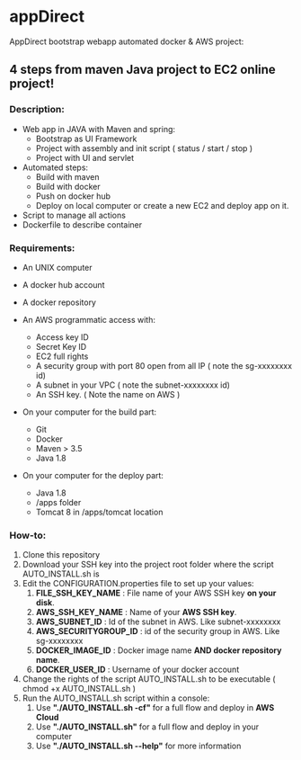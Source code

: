 # appDirect
AppDirect bootstrap webapp automated docker & AWS project:

##  4 steps from maven Java project to EC2 online project!

### Description:
* Web app in JAVA with Maven and spring:
	* Bootstrap as UI Framework
	* Project with assembly and init script ( status / start / stop )
	* Project with UI and servlet
* Automated steps:
	* Build with maven
	* Build with docker
	* Push on docker hub
	* Deploy on local computer or create a new EC2 and deploy app on it.
* Script to manage all actions
* Dockerfile to describe container

### Requirements:
* An UNIX computer
* A docker hub account
* A docker repository
* An AWS programmatic access with:
	* Access key ID
	* Secret Key ID
	* EC2 full rights
	* A security group with port 80 open from all IP ( note the sg-xxxxxxxx id)
	* A subnet in your VPC ( note the subnet-xxxxxxxx id)
	* An SSH key. ( Note the name on AWS )

* On your computer for the build part:
	* Git
	* Docker
	* Maven > 3.5
	* Java 1.8	
* On your computer for the deploy part:
	* Java 1.8	
	* /apps folder
	* Tomcat 8 in /apps/tomcat location

### How-to:
1.	Clone this repository
1.	Download your SSH key into the project root folder where the script AUTO_INSTALL.sh is
1.	Edit the CONFIGURATION.properties file to set up your values:
	1.	**FILE_SSH_KEY_NAME** : File name of your AWS SSH key **on your disk**.
	1.	**AWS_SSH_KEY_NAME** : Name of your **AWS SSH key**.
	1.	**AWS_SUBNET_ID** : Id of the subnet in AWS. Like subnet-xxxxxxxx
	1.	**AWS_SECURITYGROUP_ID** : id of the security group in AWS. Like sg-xxxxxxxx
	1.	**DOCKER_IMAGE_ID** : Docker image name **AND docker repository name**.
	1.	**DOCKER_USER_ID** : Username of your docker account
1.	Change the rights of the script AUTO_INSTALL.sh to be executable ( chmod +x AUTO_INSTALL.sh )
1.	Run the AUTO_INSTALL.sh script within a console:
	1.	Use **"./AUTO_INSTALL.sh -cf"** for a full flow and deploy in **AWS Cloud**
	1.	Use **"./AUTO_INSTALL.sh"** for a full flow  and deploy in your computer
	1.	Use **"./AUTO_INSTALL.sh --help"** for more information

